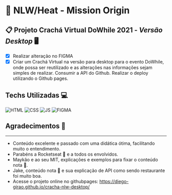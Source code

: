 # 🚀 NLW/Heat - Mission Origin

## 📋 Projeto Crachá Virtual DoWhile 2021 - _Versão Desktop_ 🖥

- [x] Realizar alteração no FIGMA
- [x] Criar um Crachá Virtual na versão para desktop para o evento DoWhile, onde possa ser reutilizado e as alterações nas informações sejam simples de realizar. Consumir a API do Github. Realizar o deploy utilizando o Github pages.

## Techs Utilizadas 💻

![HTML](https://img.shields.io/badge/HTML5-orangered?style=for-the-badge&logo=html5&logoColor=white) ![CSS](https://img.shields.io/badge/CSS3-1572B6?style=for-the-badge&logo=css3&logoColor=white) ![JS](https://img.shields.io/badge/JavaScript-black?style=for-the-badge&logo=javascript&logoColor=F7DF1E) ![FIGMA](https://img.shields.io/badge/Figma-purple?style=for-the-badge&logo=figma&logoColor=white)

## Agradecimentos 🤙

---

- Conteúdo excelente e passado com uma didática ótima, facilitando muito o entendimento.
- Parabéns a Rocketseat 🚀 e a todos os envolvidos.
- Maykão e ao seu MIT, explicações e exemplos para fixar o conteúdo nota 💯.
- Jake, conteúdo nota 💯 e sua explicação de API como sendo restaurante foi muito boa.
- Acesse o projeto online no githubpages: https://diego-girao.github.io/cracha-nlw-desktop/
